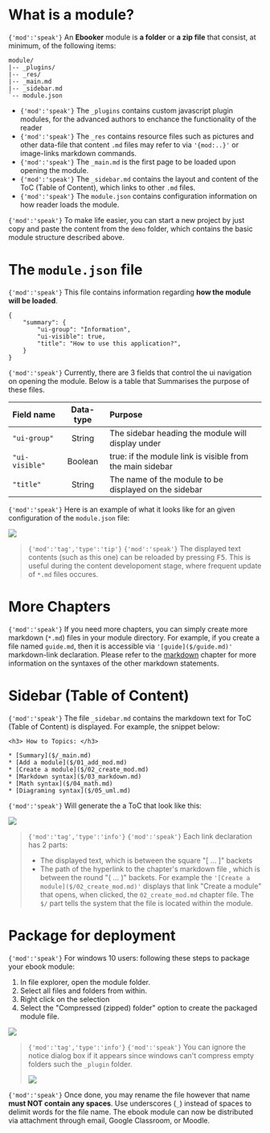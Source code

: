 # What is a module?

`{'mod':'speak'}`  An **Ebooker** module is **a folder** or **a zip file** that consist, at minimum, of the following items:

```{'mod':'tree'}
module/
|-- _plugins/
|-- _res/
|-- _main.md
|-- _sidebar.md
`-- module.json
```

- `{'mod':'speak'}` The `_plugins` contains custom javascript plugin modules, for the advanced authors to enchance the functionality of the reader
- `{'mod':'speak'}` The `_res` contains resource files such as pictures and other data-file that content `.md` files may refer to via `'{mod:..}'` or image-links markdown commands.
- `{'mod':'speak'}` The `_main.md` is the first page to be loaded upon opening the module.
- `{'mod':'speak'}` The `_sidebar.md` contains the layout and content of the ToC (Table of Content), which links to other `.md` files.
- `{'mod':'speak'}` The `module.json` contains configuration information on how reader loads the module.

`{'mod':'speak'}` To make life easier, you can start a new project by just copy and paste the content from the `demo` folder, which contains the basic module structure described above.

# The `module.json` file

`{'mod':'speak'}` This file contains information regarding **how the module will be loaded**. 

```{'mod':'code','lang':'javascript'}
{
    "summary": {
        "ui-group": "Information",
        "ui-visible": true,
        "title": "How to use this application?",
    }
}
```

`{'mod':'speak'}` Currently, there are 3 fields that control the ui navigation on opening the module. Below is a table that Summarises the purpose of these files.

| Field name     | Data-type | Purpose                                                   |
| :------------- | :-------: | :-------------------------------------------------------- |
| `"ui-group"`   |  String   | The sidebar heading the module will display under         |
| `"ui-visible"` |  Boolean  | true: if the module link is visible from the main sidebar |
| `"title"`      |  String   | The name of the module to be displayed on the sidebar     |

`{'mod':'speak'}` Here is an example of what it looks like for an given configuration of the `module.json` file:

![]($/_res/01/Module.json.png)

> `{'mod':'tag','type':'tip'}` `{'mod':'speak'}` The displayed text contents (such as this one) can be reloaded by pressing <kbd>F5</kbd>. This is useful during the content developoment stage, where frequent update of `*.md` files occures.

# More Chapters
`{'mod':'speak'}` If you need more chapters, you can simply create more markdown (`*.md`) files in your module directory. For example, if you create a file named `guide.md`, then it is accessible via `'[guide]($/guide.md)'` markdown-link declaration. Please refer to the [markdown]($/03_markdown.md) chapter for more information on the syntaxes of the other markdown statements.

# Sidebar (Table of Content)
`{'mod':'speak'}` The file `_sidebar.md` contains the markdown text for ToC (Table of Content) is displayed. For example, the snippet below:

```{'mod':'code','lang':'markdown'}
<h3> How to Topics: </h3>

* [Summary]($/_main.md)
* [Add a module]($/01_add_mod.md)
* [Create a module]($/02_create_mod.md)
* [Markdown syntax]($/03_markdown.md)
* [Math syntax]($/04_math.md)
* [Diagraming syntax]($/05_uml.md)
```

`{'mod':'speak'}` Will generate the a ToC that look like this:

![]($/_res/01/TocRendered.png)

> `{'mod':'tag','type':'info'}` `{'mod':'speak'}` Each link declaration has 2 parts:
> - The displayed text, which is between the square "[ ... ]" backets
> - The path of the hyperlink to the chapter's markdown file , which is between the round "( ... )" backets.
> For example the `'[Create a module]($/02_create_mod.md)'` displays that link "Create a module" that opens, when clicked, the `02_create_mod.md` chapter file. The `$/` part tells the system that the file is located within the module.

# Package for deployment

`{'mod':'speak'}` For windows 10 users: following these steps to package your ebook module:
1. In file explorer, open the module folder.
2. Select all files and folders from within.
3. Right click on the selection
4. Select the "Compressed (zipped) folder" option to create the packaged module file.

![]($/_res/01/createZipPkg.png)

> `{'mod':'tag','type':'info'}` `{'mod':'speak'}` You can ignore the notice dialog box if it appears since windows can't compress empty folders such the `_plugin` folder.
>
> ![]($/_res/01/WarningDlgEmptyFolder.png)

`{'mod':'speak'}` Once done, you may rename the file however that name **must NOT contain any spaces**. Use underscores (`_`) instead of spaces to delimit words for the file name. The ebook module can now be distributed via attachment through email, Google Classroom, or Moodle.